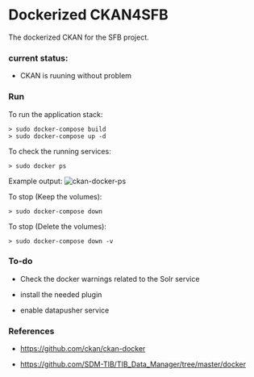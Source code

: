 # Dockerized CKAN4SFB

The dockerized CKAN for the SFB project. 


### current status:
- CKAN is ruuning without problem 

### Run

To run the application stack:

    > sudo docker-compose build
    > sudo docker-compose up -d  

To check the running services:

    > sudo docker ps

Example output:
![ckan-docker-ps](/uploads/473c813deb7ac501e9f5aa370091c67d/ckan-docker-ps.png)


To stop (Keep the volumes):

    > sudo docker-compose down

To stop (Delete the volumes):

    > sudo docker-compose down -v


### To-do

- Check the docker warnings  related to the Solr service

- install the needed plugin

- enable datapusher service

### References

- https://github.com/ckan/ckan-docker

- https://github.com/SDM-TIB/TIB_Data_Manager/tree/master/docker
